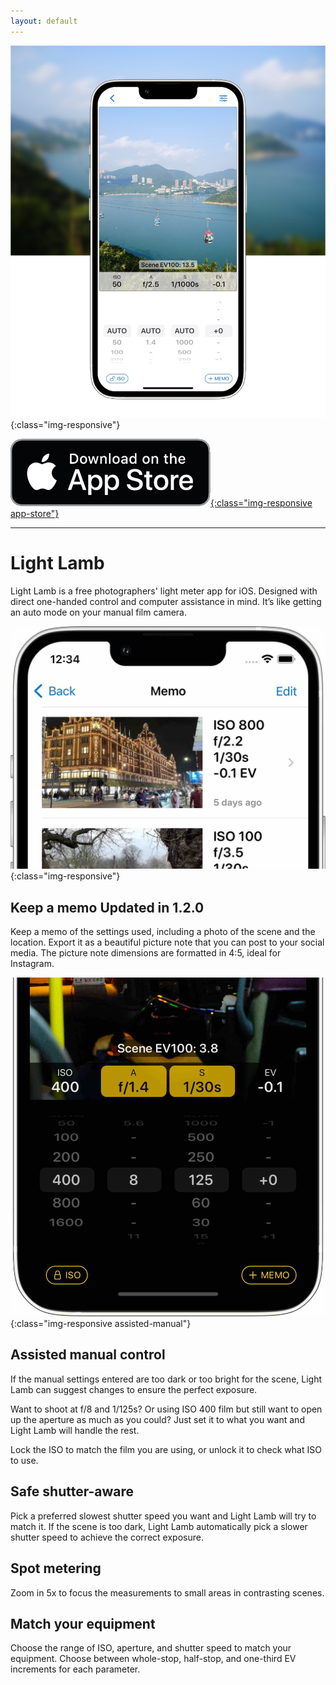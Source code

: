 ```yaml
---
layout: default
---
```


<div class="index" markdown="1">

![Light Lamb app general screenshot](/assets/home_header.jpg){:class="img-responsive"}

[![Download on the App Store](/assets/app_store.png){:class="img-responsive app-store"}](https://apps.apple.com/us/app/light-lamb/id1580207650)

<hr>

# Light Lamb

Light Lamb is a free photographers' light meter app for iOS. Designed with direct one-handed control and computer assistance in mind. It’s like getting an auto mode on your manual film camera.

<div class="new-feature" markdown="1">

![List of memos of exposure settings with a photo of the scene](/assets/memo.jpg){:class="img-responsive"}

## Keep a memo <span class="new-tag">Updated in 1.2.0</span>
Keep a memo of the settings used, including a photo of the scene and the location. Export it as a beautiful picture note that you can post to your social media. The picture note dimensions are formatted in 4:5, ideal for Instagram.

<div class="float-reset"></div>

</div>

![Exposure settings suggested by Light Lamb](/assets/settings_unlocked.jpg){:class="img-responsive assisted-manual"}

## Assisted manual control

If the manual settings entered are too dark or too bright for the scene, Light Lamb can suggest changes to ensure the perfect exposure.

Want to shoot at f/8 and 1/125s? Or using ISO 400 film but still want to open up the aperture as much as you could? Just set it to what you want and Light Lamb will handle the rest.

Lock the ISO to match the film you are using, or unlock it to check what ISO to use.

## Safe shutter-aware

Pick a preferred slowest shutter speed you want and Light Lamb will try to match it. If the scene is too dark, Light Lamb automatically pick a slower shutter speed to achieve the correct exposure.

## Spot metering

Zoom in 5x to focus the measurements to small areas in contrasting scenes.

## Match your equipment

Choose the range of ISO, aperture, and shutter speed to match your equipment. Choose between whole-stop, half-stop, and one-third EV increments for each parameter.

<div>
